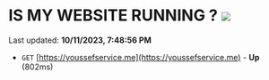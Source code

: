 # IS MY WEBSITE RUNNING ? [![](https://img.shields.io/static/v1?label=Sponsor&message=%E2%9D%A4&logo=GitHub&color=%23fe8e86)](https://github.com/sponsors/<username>)

Last updated: **10/11/2023, 7:48:56 PM**

- `GET` [https://youssefservice.me](https://youssefservice.me) - **Up** (802ms)
